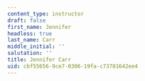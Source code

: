 ```yaml
---
content_type: instructor
draft: false
first_name: Jennifer
headless: true
last_name: Carr
middle_initial: ''
salutation: ''
title: Jennifer Carr
uid: cbf55656-9ce7-0306-19fa-c73781642ee4
---
```

